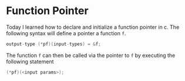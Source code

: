 # Function Pointer

Today I learned how to declare and initialize a function pointer in c. The following syntax will define a pointer a function `f`.

```c
output-type (*pf)(input-types) = &f;
```

The function `f` can then be called via the pointer to `f` by executing the following statement

```c
(*pf)(<input params>);
```